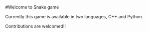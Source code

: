 #Welcome to Snake game

Currently this game is available in two languages, C++ and Python.

Contributions are welcomed!!

